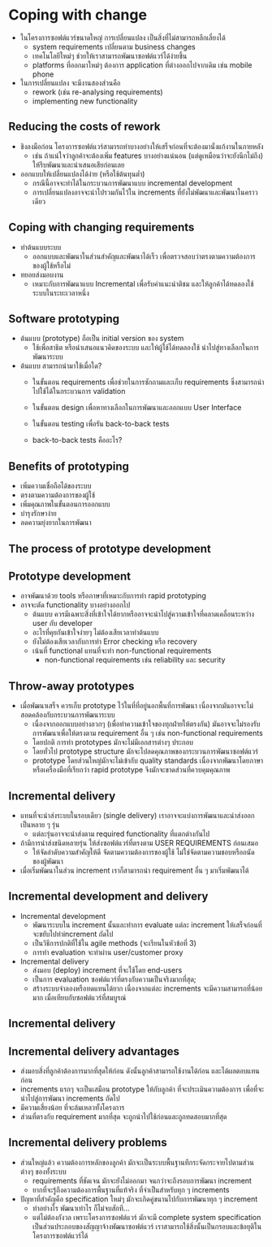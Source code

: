 # Coping with change
* ในโครงการซอฟต์แวร์ขนาดใหญ่ การเปลี่ยนแปลง เป็นสิ่งที่ไม่สามารถหลีกเลี่ยงได้ 
    *	system requirements  เปลี่ยนตาม business changes
    *	เทคโนโลยีใหม่ๆ ช่วยให้เราสามารถพัฒนาซอฟต์แวร์ได้ง่ายขึ้น
    *	platforms ที่ออกมาใหม่ๆ ต้องการ application ที่ต่างออกไปจากเดิม เช่น mobile phone
*	ในการเปลี่ยนแปลง จะมีงานสองส่วนคือ
    *	rework (เช่น re-analysing requirements) 
    *	implementing new functionality
## Reducing the costs of rework
*	ชิงลงมือก่อน โครงการซอฟต์แวร์สามารถทำบางอย่างให้เสร็จก่อนที่จะต้องมานั่งแก้งานในภายหลัง
    *	เช่น ถ้าแน่ใจว่าลูกค้าจะต้องเพิ่ม features บางอย่างแน่นอน (แต่ดูเหมือนว่าจะยังนึกไม่ถึง) ให้รีบพัฒนาและนำเสนอเสียก่อนเลย
*	ออกแบบให้เปลี่ยนแปลงได้ง่าย (หรือใช้ต้นทุนต่ำ)
    *	กรณีนี้อาจจะทำได้ในกระบวนการพัฒนาแบบ incremental development 
    *	การเปลี่ยนแปลงอาจจะนำไปรวมกันไว้ใน increments ที่ยังไม่พัฒนาและพัฒนาในคราวเดียว
## Coping with changing requirements
*	ทำต้นแบบระบบ
    *	ออกแบบและพัฒนาในส่วนสำคัญและพัฒนาได้เร็ว เพื่อตรวจสอบว่าตรงตามความต้องการของผู้ใช้หรือไม่
*	ทยอยส่งมอบงาน
    *	เหมาะกับการพัฒนาแบบ Incremental เพื่อรับคำแนะนำติชม และให้ลูกค้าได้ทดลองใช้ระบบในระยะเวลาหนึ่ง
## Software prototyping
*	ต้นแบบ (prototype) ถือเป็น initial version ของ  system 
    *	ใช้เพื่อสาธิต หรือนำเสนอแนวคิดของระบบ และให้ผู้ใช้ได้ทดลองใช้ นำไปสู่ทางเลือกในการพัฒนาระบบ
*	ต้นแบบ สามารถนำมาใช้เมื่อใด?
    * ในขั้นตอน requirements เพื่อช่วยในการซักถามและเก็บ requirements ซึ่งสามารถนำไปใช้ได้ในกระบวนการ validation
    * ในขั้นตอน design เพื่อหาทางเลือกในการพัฒนาและออกแบบ User Interface
    * ในขั้นตอน   testing เพื่อรัน  back-to-back tests

    *	back-to-back tests คืออะไร?
## Benefits of prototyping
*	เพิ่มความเชื่อถือได้ของระบบ
*	ตรงตามความต้องการของผู้ใช้
*	เพิ่มคุณภาพในขั้นตอนการออกแบบ
*	บำรุงรักษาง่าย
*	ลดความยุ่งยากในการพัฒนา
## The process of prototype development
## Prototype development
*	อาจพัฒนาด้วย tools หรือภาษาที่เหมาะกับการทำ rapid prototyping
*	อาจจะตัด functionality บางอย่างออกไป
    *	ต้นแบบ ควรมีเฉพาะสิ่งที่เข้าใจได้ยากหรืออาจจะนำไปสู่ความเข้าใจที่คลาดเคลื่อนระหว่าง user กับ developer
    *	อะไรที่คุยกันเข้าใจง่ายๆ ไม่ต้องเสียเวลาทำต้นแบบ
    *	ยังไม่ต้องเสียเวลากับการทำ Error checking หรือ recovery
    *	เน้นที่  functional แทนที่จะทำ non-functional requirements 
        *	non-functional requirements เช่น reliability และ security
## Throw-away prototypes
*	เมื่อพัฒนาเสร็จ ควรเก็บ prototype ไว้ในที่ที่อยู่นอกพื้นที่การพัฒนา เนื่องจากมันอาจจะไม่สอดคล้องกับกระบวนการพัฒนาระบบ
    *	เนื่องจากออกแบบอย่างลวกๆ (เพื่อทำความเข้าใจของทุกฝ่ายให้ตรงกัน) มันอาจจะไม่รองรับการพัฒนาเพื่อให้ตรงตาม requirement อื่น ๆ เช่น non-functional requirements
    *	โดยปกติ การทำ prototypes มักจะไม่มีเอกสารต่างๆ ประกอบ
    *	โดยทั่วไป prototype structure มักจะไปลดคุณภาพของกระบวนการพัฒนาซอฟต์แวร์
    *	prototype โดยส่วนใหญ่มักจะไม่เข้ากับ quality standards เนื่องจากพัฒนาโดยภาษาหรือเครื่องมือที่เรียกว่า rapid prototype จึงมักจะขาดส่วนที่ควบคุมคุณภาพ

## Incremental delivery
*	แทนที่จะนำส่งระบบในรอบเดียว (single delivery) เราอาจจะแบ่งการพัฒนาและนำส่งออกเป็นหลาย ๆ รุ่น  
    *	แต่ละรุ่นอาจจะนำส่งตาม required functionality ที่แตกต่างกันไป
*	ถ้ามีการนำส่งชนิดหลายรุ่น ให้ส่งซอฟต์แวร์ที่ตรงตาม USER REQUIREMENTS ก่อนเสมอ
    *	ให้จัดลำดับความสำคัญให้ดี จัดตามความต้องการของผู้ใช้ ไม่ใช่จัดตามความชอบหรือถนัดของผู้พัฒนา
*	เมื่อเริ่มพัฒนาในส่วน increment เราก็สามารถนำ requirement อื่น ๆ มาเริ่มพัฒนาได้
## Incremental development and delivery
*	Incremental development
    *	พัฒนาระบบใน increment นั้นและทำการ evaluate แต่ละ increment ให้เสร็จก่อนที่จะขยับไปทำincrement ถัดไป
    *	เป็นวิธีการปกติที่ใช้ใน agile methods (จะเรียนในหัวข้อที่ 3)
    *	การทำ evaluation จะทำผ่าน user/customer proxy
*	Incremental delivery
    *	ส่งมอบ (deploy) increment ที่จะใช้โดย end-users
    *	เป็นการ evaluation ซอฟต์แวร์ที่ตรงกับความเป็นจริงมากที่สุด;
    *	สร้างระบบจำลองหรือทดแทนได้ยาก เนื่องจากแต่ละ increments จะมีความสามารถที่น้อยมาก เมื่อเทียบกับซอฟต์แวร์ที่สมบูรณ์

## Incremental delivery 
## Incremental delivery advantages
*	ส่งมอบสิ่งที่ลูกค้าต้องการมากที่สุดให้ก่อน ดังนั้นลูกค้าสามารถใช้งานได้ก่อน และได้ผลตอบแทนก่อน
*	increments แรกๆ จะเป็นเสมือน prototype ให้กับลูกค้า ที่จะประเมินความต้องการ เพื่อที่จะนำไปสู่การพัฒนา increments ถัดไป
*	มีความเสี่ยงน้อย ที่จะล้มเหลวทั้งโครงการ
*	ส่วนที่ตรงกับ requirement มากที่สุด จะถูกนำไปใช้ก่อนและถูกทดสอบมากที่สุด
## Incremental delivery problems
*	ส่วนใหญ่แล้ว ความต้องการหลักของลูกค้า มักจะเป็นระบบพื้นฐานทีกระจัดกระจายไปตามส่วนต่างๆ ของทั้งระบบ
    *	requirements ที่ชัดเจน มักจะยังไม่ออกมา จนกว่าจะถึงรอบการพัฒนา increment
    *	ยากที่จะรู้ถึงความต้องการพื้นฐานที่แท้จริง ที่จำเป็นสำหรับทุก ๆ increments 
*	ปัญหาที่สำคัญคือ specification ใหม่ๆ มักจะเกิดคู่ขนานไปกับการพัฒนาทุก ๆ  increment
    *	ทำอย่างไร พัฒนาเท่าไร ก็ไม่จบสักที…
    *	แต่ไม่ต้องกังวล เพราะโครงการซอฟต์แวร์ มักจะมี complete system specification เป็นส่วนประกอบของสัญญาจ้างพัฒนาซอฟต์แวร์ เราสามารถใช้สิ่งนั้นเป็นกรอบและข้อยุติในโครงการซอฟต์แวร์ได้